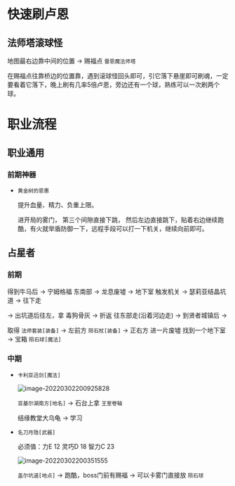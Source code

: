 # 快速刷卢恩

## 法师塔滚球怪

地图最右边靠中间的位置 -> 赐福点 `雷恩魔法师塔` 

在赐福点往靠桥边的位置靠，遇到滚球怪回头即可，引它落下悬崖即可刷魂，一定要看着它落下，晚上刷有几率5倍卢恩，旁边还有一个球，熟练可以一次刷两个球。

# 职业流程

## 职业通用

### 前期神器

- `黄金树的恩惠`

  提升血量、精力、负重上限。

  进开局的雾门， 第三个间隙直接下跳， 然后左边直接跳下，贴着右边继续跑酷，有火就举盾防御一下，远程手段可以打一下机关，继续向前即可。

## 占星者

### 前期

得到牛马后 -> 宁姆格福 东南部 -> 龙息废墟 -> 地下室 触发机关 -> 瑟莉亚结晶坑道 -> 往下走

-> 出坑道后往左，拿 毒狗骨灰 -> 折返 往东部走(沿着河边走) -> 到贤者城镇后 ->

取得 `法师套装[装备]` -> 左前方 `陨石杖[装备]` -> 正右方 进一片废墟 找到一个地下室 -> 宝箱 `陨石球[魔法]` 

### 中期

- `卡利亚迅剑[魔法]`

  ![image-20220302200925828](https://s2.loli.net/2022/03/02/GKSarAZtVHR1LqW.png)

  `亚基尔湖南方[地名]` -> 石台上拿 `王室卷轴`

  结缘教堂大乌龟 -> 学习

- `名刀月隐[武器]`

  必须值：力E 12 灵巧D 18 智力C 23

  ![image-20220302200351555](https://s2.loli.net/2022/03/02/Ika9ibSwgosmcy2.png)

  `盖尔坑道[地点]` -> 跑酷，boss门前有赐福 -> 可以卡雾门直接放 `陨石球`

